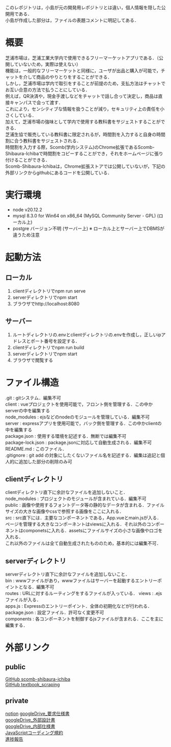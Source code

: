 このレポジトリは，小島が元の開発用レポジトリとは違い，個人情報を隠した公開用である．  
小島が作成した部分は，ファイルの表題コメントに明記してある．

# 概要
芝浦市場は，芝浦工業大学内で使用できるフリーマーケットアプリである．（公開していないため，実際は使えない）  
機能は，一般的なフリーマーケットと同様に，ユーザが出品と購入が可能で，チャットを介して商品のやりとりをすることができる．  
しかし，芝浦市場は学内で取引をすることが前提のため，支払方法はチャットでお互い合意の方法で払うことにしている．  
例えば，QR決済や，現金手渡しなどをチャットで話し合って決定し，商品は直接キャンパスで会って渡す．   
これにより，センシティブな情報を扱うことが減り，セキュリティ上の責任を小さくしている．  
加えて，芝浦市場の強味として学内で使用する教科書をサジェストすることができる．   
芝浦生協で販売している教科書に限定されるが，時間割を入力すると自身の時間割に合う教科書をサジェストされる．  
時間割を入力する際，Scomb(学内システム)のChrome拡張であるScomb-Shibaura-Ichibaで時間割をコピーすることができ，それをホームページに張り付けることができる．  
Scomb-Shibaura-Ichibaは，Chrome拡張ストアでは公開していないが，下記の外部リンクからgithubにあるコードを公開している．  

# 実行環境
- node v20.12.2
- mysql 8.3.0 for Win64 on x86_64 (MySQL Community Server - GPL) (ローカル上)
- postgre バージョン不明 (サーバー上)
※ ローカル上とサーバー上でDBMSが違うため注意



# 起動方法
## ローカル
1. clientディレクトリでnpm run serve
2. serverディレクトリでnpm start
3. ブラウザでhttp://localhost:8080
## サーバー
1. ルートディレクトリの.envとclientディレクトリの.envを作成し，正しいipアドレスとポート番号を設定する．
2. clientディレクトリでnpm run build
3. serverディレクトリでnpm start
4. ブラウザで閲覧する

# ファイル構造  
.git : gitシステム．編集不可  
client : vueプロジェクトを使用可能で，フロント側を管理する．この中かserverの中を編集する  
node_modules : ejsなどのnodeのモジュールを管理している．編集不可  
server : expressアプリを使用可能で，バック側を管理する．この中かclientの中を編集する  
package.json : 使用する環境を記述する．無断では編集不可  
package-lock.json : package.jsonに対応して自動生成される．編集不可  
README.md : このファイル．  
.gitignore : git add の対象にしたくないファイル名を記述する．編集は追記と個人的に追加した部分の削除のみ可  

## clientディレクトリ
clientディレクトリ直下に余計なファイルを追加しないこと．    
node_modules : プロジェクトのモジュールが含まれている．編集不可    
public : 画像や使用するフォントデータ等の静的なデータが含まれる．ファイルサイズの大きな画像やcssで参照する画像をここに入れる．    
src : src直下には．主要なコンポーネントである，App.vueとmain.jsが入る．ページを管理する大きなコンポーネントはviewsに入れる．それ以外のコンポーネントはcomponetsに入れる．assetsにファイルサイズの小さな画像やロゴを入れる．     
これ以外のファイルは全て自動生成されたもののため，基本的には編集不可．  

## serverディレクトリ  
serverディレクトリ直下に余計なファイルを追加しないこと．  
bin : wwwファイルがあり，wwwファイルはサーバーを起動するエントリーポイントとなる．編集不可    
routes : URLに対するルーティングをするファイルが入っている．
views : .ejsファイルが入る．  
apps.js : Expressのエントリーポイント．全体の初期化などが行われる．  
package.json : 設定ファイル．許可なく変更不可  
components : 各コンポーネントを制御するjsファイルが含まれる．ここを主に編集する．


# 外部リンク  
## public
[GitHub scomb-shibaura-ichiba](https://github.com/Yuta-KOJIMA-1118/scomb-shibaura-ichiba.git)  
[GitHub textbook_scraping](https://github.com/Yuta-KOJIMA-1118/textbook-scraping)
## private
[notion](https://www.notion.so/_root-page-9418dfa95bca453dabec127c4508da76?pvs=4) 
[googleDrive_要求仕様書](https://drive.google.com/drive/folders/1ZWvDJBzTcUa21DfyPxEyPraTMfR09C7q?usp=drive_link)  
[googleDrive_外部設計書](https://drive.google.com/drive/folders/1O8eMgV0bmtwfKMiYWlpc1mTvH6Agm0xm?usp=drive_link)  
[googleDrive_内部仕様書](https://drive.google.com/drive/folders/1-c5IZqpbHbGpLCM_CnZuUVkFjutWIb5U?usp=drive_link)  
[JavaScriptコーディング規約](https://drive.google.com/file/d/1flc5jVdeJqt1_O_RykmHa2w67FHrKh-W/view?usp=drive_link)  
[進捗報告](https://docs.google.com/spreadsheets/d/1iX0WWPveVi4395yHKzVXOoMFv1Qvxd5QNM16ZAoD0to/edit?usp=drive_link)  
